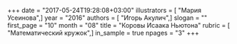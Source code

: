 +++
date = "2017-05-24T19:28:08+03:00"
illustrators = [ "Мария Усеинова",]
year = "2016"
authors = [ "Игорь Акулич",]
slogan = ""
first_page = "10"
month = "08"
title = "Коровы Исаака Ньютона"
rubric = [ "Математический кружок",]
in_sample = true
npages = "3"
+++
